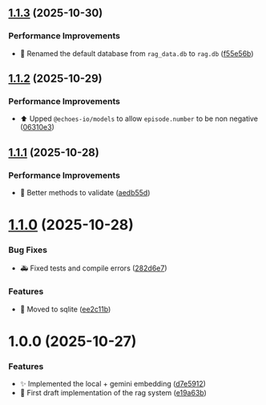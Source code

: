 ## [1.1.3](https://github.com/echoes-io/rag/compare/v1.1.2...v1.1.3) (2025-10-30)


### Performance Improvements

* :truck: Renamed the default database from `rag_data.db` to `rag.db` ([f55e56b](https://github.com/echoes-io/rag/commit/f55e56bf782260515fdecbf6d4607de384047a8a))

## [1.1.2](https://github.com/echoes-io/rag/compare/v1.1.1...v1.1.2) (2025-10-29)


### Performance Improvements

* :arrow_up: Upped `@echoes-io/models` to allow `episode.number` to be non negative ([06310e3](https://github.com/echoes-io/rag/commit/06310e3ad24b28f951c268e0696b6d7fe0691761))

## [1.1.1](https://github.com/echoes-io/rag/compare/v1.1.0...v1.1.1) (2025-10-28)


### Performance Improvements

* :rotating_light: Better methods to validate ([aedb55d](https://github.com/echoes-io/rag/commit/aedb55dc7e9c20f29acc2e256a2ceb4ed10b7cab))

# [1.1.0](https://github.com/echoes-io/rag/compare/v1.0.0...v1.1.0) (2025-10-28)


### Bug Fixes

* :ambulance: Fixed tests and compile errors ([282d6e7](https://github.com/echoes-io/rag/commit/282d6e734c333aabea4213ca53afe67d6c4320be))


### Features

* :truck: Moved to sqlite ([ee2c11b](https://github.com/echoes-io/rag/commit/ee2c11b856200b37406d92a7629b0894d45e7519))

# 1.0.0 (2025-10-27)


### Features

* :sparkles: Implemented the local + gemini embedding ([d7e5912](https://github.com/echoes-io/rag/commit/d7e5912703c568d0cacba7d6b5e350a0dc650e7e))
* :tada: First draft implementation of the rag system ([e19a63b](https://github.com/echoes-io/rag/commit/e19a63b1c8687bce58c4249c5b36edd40886c708))
